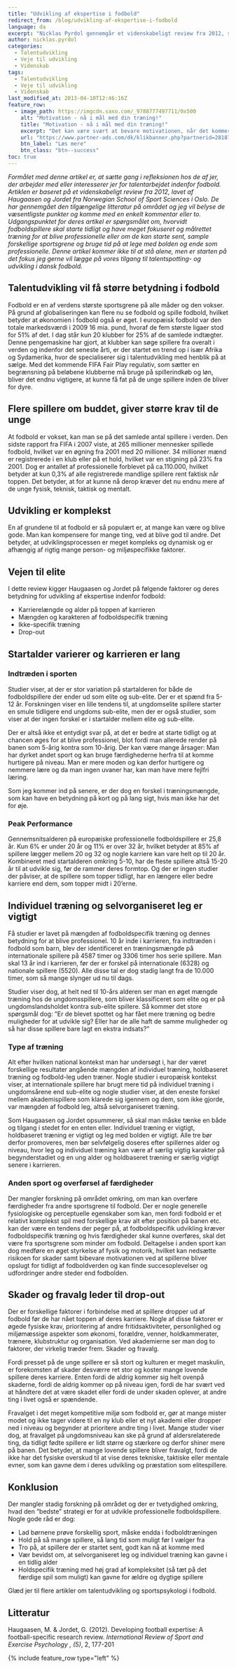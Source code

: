 ```yaml
---
title: "Udvikling af ekspertise i fodbold"
redirect_from: /blog/udvikling-af-ekspertise-i-fodbold
language: da
excerpt: "Nicklas Pyrdol gennemgår et videnskabeligt review fra 2012, som tager fat i om der er størst chance for at blive professionel fodboldspiller hvis man starter i en tidlig alder og specialiserer sig gennem fokuseret træning eller om man skal prøve forskellige sportsgrene af og lege med bolden istedet."
author: nicklas.pyrdol
categories:
  - Talentudvikling
  - Veje til udvikling
  - Videnskab
tags:
  - Talentudvikling
  - Veje til udvikling
  - Videnskab
last_modified_at: 2013-04-10T12:46:16Z
feature_row:
  - image_path: https://imgcdn.saxo.com/_9788777497711/0x500
    alt: "Motivation - nå i mål med din træning!"
    title: "Motivation - nå i mål med din træning!"
    excerpt: "Det kan være svært at bevare motivationen, når det kommer til træning, men nu får du gode råd til at bevare den, uanset dit ambitionsniveau. Brian Overkær, Henning Langberg og Nicklas Pyrdol står bag _Motivation_, der hjælper dig med råd og værktøjer til at komme igang, fastholde vanen og forbedre dig."
    url: "https://www.partner-ads.com/dk/klikbanner.php?partnerid=28187&bannerid=43264&htmlurl=https://www.saxo.com/dk/motivation_henning-langberg_hardback_9788777497711"
    btn_label: "Læs mere"
    btn_class: "btn--success"
toc: true
---
```


_Formålet med denne artikel er, at sætte gang i refleksionen hos de af jer, der arbejder med eller interesserer jer for talentarbejdet indenfor fodbold. Artiklen er baseret på et videnskabeligt review fra 2012, lavet af Haugaasen og Jordet fra Norwegian School of Sport Sciences i Oslo. De har gennemgået den tilgængelige litteratur på området og jeg vil belyse de væsentligste punkter og komme med en enkelt kommentar eller to. Udgangspunktet for deres artikel er spørgsmålet om, hvorvidt fodboldspillere skal starte tidligt og have meget fokuseret og målrettet træning for at blive professionelle eller om de kan starte sent, sample forskellige sportsgrene og bruge tid på at lege med bolden og ende som professionelle. Denne artikel kommer ikke til at stå alene, men er starten på det fokus jeg gerne vil lægge på vores tilgang til talentspotting- og udvikling i dansk fodbold._

## Talentudvikling vil få større betydning i fodbold

Fodbold er en af verdens største sportsgrene på alle måder og den vokser. På grund af globaliseringen kan flere nu se fodbold og spille fodbold, hvilket betyder at økonomien i fodbold også er øget. I europæisk fodbold var den totale markedsværdi i 2009 16 mia. pund, hvoraf de fem største ligaer stod for 51% af det. I dag står kun 20 klubber for 25% af de samlede indtægter. Denne pengemaskine har gjort, at klubber kan søge spillere fra overalt i verden og indenfor det seneste årti, er der startet en trend op i især Afrika og Sydamerika, hvor de specialiserer sig i talentudvikling med henblik på at sælge. Med det kommende FIFA Fair Play regulativ, som sætter en begrænsning på beløbene klubberne må bruge på spillerindkøb og løn, bliver det endnu vigtigere, at kunne få fat på de unge spillere inden de bliver for dyre.

## Flere spillere om buddet, giver større krav til de unge

At fodbold er vokset, kan man se på det samlede antal spillere i verden. Den sidste rapport fra FIFA i 2007 viste, at 265 millioner mennesker spillede fodbold, hvilket var en øgning fra 2001 med 20 millioner. 34 millioner mænd er registrerede i en klub eller på et hold, hvilket var en stigning på 23% fra 2001. Dog er antallet af professionelle forblevet på ca.110.000, hvilket betyder at kun 0,3% af alle registrerede mandlige spillere rent faktisk når toppen. Det betyder, at for at kunne nå derop kræver det nu endnu mere af de unge fysisk, teknisk, taktisk og mentalt.

## Udvikling er komplekst

En af grundene til at fodbold er så populært er, at mange kan være og blive gode. Man kan kompensere for mange ting, ved at blive god til andre. Det betyder, at udviklingsprocessen er meget kompleks og dynamisk og er afhængig af rigtig mange person- og miljøspecifikke faktorer.

## Vejen til elite

I dette review kigger Haugaasen og Jordet på følgende faktorer og deres betydning for udvikling af ekspertise indenfor fodbold:

- Karrierelængde og alder på toppen af karrieren
- Mængden og karakteren af fodboldspecifik træning
- Ikke-specifik træning
- Drop-out

## Startalder varierer og karrieren er lang

### Indtræden i sporten

Studier viser, at der er stor variation på startalderen for både de fodboldspillere der ender ud som elite og sub-elite. Der er et spænd fra 5-12 år. Forskningen viser en lille tendens til, at ungdomselite spillere starter en smule tidligere end ungdoms sub-elite, men der er også studier, som viser at der ingen forskel er i startalder mellem elite og sub-elite.

Der er altså ikke et entydigt svar på, at det er bedre at starte tidligt og at chancen øges for at blive professionel, blot fordi man allerede render på banen som 5-årig kontra som 10-årig. Der kan være mange årsager: Man har dyrket andet sport og kan bruge færdighederne herfra til at komme hurtigere på niveau. Man er mere moden og kan derfor hurtigere og nemmere lære og da man ingen uvaner har, kan man have mere fejlfri læring.

Som jeg kommer ind på senere, er der dog en forskel i træningsmængde, som kan have en betydning på kort og på lang sigt, hvis man ikke har det for øje.

### Peak Performance

Gennemsnitsalderen på europæiske professionelle fodboldspillere er 25,8 år. Kun 6% er under 20 år og 11% er over 32 år, hvilket betyder at 85% af spillere lægger mellem 20 og 32 og nogle karriere kan vare helt op til 20 år. Kombineret med startalderen omkring 5-10, har de fleste spillere altså 15-20 år til at udvikle sig, før de rammer deres formtop. Og der er ingen studier der påviser, at de spillere som topper tidligt, har en længere eller bedre karriere end dem, som topper midt i 20’erne.

## Individuel træning og selvorganiseret leg er vigtigt

Få studier er lavet på mængden af fodboldspecifik træning og dennes betydning for at blive professionel. 10 år inde i karrieren, fra indtræden i fodbold som barn, blev der identificeret en træningsmængde på internationale spillere på 4587 timer og 3306 timer hos serie spillere. Man skal 13 år ind i karrieren, før der er forskel på internationale (6328) og nationale spillere (5520). Alle disse tal er dog stadig langt fra de 10.000 timer, som så mange slynger ud nu til dags.

Studier viser dog, at helt ned til 10-års alderen ser man en øget mængde træning hos de ungdomsspillere, som bliver klassificeret som elite og er på ungdomslandsholdet kontra sub-elite spillere. Så kommer det store spørgsmål dog: ”Er de blevet spottet og har fået mere træning og bedre muligheder for at udvikle sig? Eller har de alle haft de samme muligheder og så har disse spillere bare lagt en ekstra indsats?”

### Type af træning

Alt efter hvilken national kontekst man har undersøgt i, har der været forskellige resultater angående mængden af individuel træning, holdbaseret træning og fodbold-leg uden træner. Nogle studier i europæisk kontekst viser, at internationale spillere har brugt mere tid på individuel træning i ungdomsårene end sub-elite og nogle studier viser, at den eneste forskel mellem akademispillere som klarede sig igennem og dem, som ikke gjorde, var mængden af fodbold leg, altså selvorganiseret træning.

Som Haugaasen og Jordet opsummerer, så skal man måske tænke en både og tilgang i stedet for en enten eller. Individuel træning er vigtigt, holdbaseret træning er vigtigt og leg med bolden er vigtigt. Alle tre bør derfor promoveres, men bør selvfølgelig doseres efter spillernes alder og niveau, hvor leg og individuel træning kan være af særlig vigtig karakter på begynderstadiet og en ung alder og holdbaseret træning er særlig vigtigt senere i karrieren.

### Anden sport og overførsel af færdigheder

Der mangler forskning på området omkring, om man kan overføre færdigheder fra andre sportsgrene til fodbold. Der er nogle generelle fysiologiske og perceptuelle egenskaber som kan, men fordi fodbold er et relativt komplekst spil med forskellige krav alt efter position på banen etc. kan der være en tendens der peger på, at fodboldspecifik udvikling kræver fodboldspecifik træning og hvis færdigheder skal kunne overføres, skal det være fra sportsgrene som minder om fodbold. Deltagelse i anden sport kan dog medføre en øget styrkelse af fysik og motorik, hvilket kan nedsætte risikoen for skader samt bibevare motivationen ved at spillerne bliver opslugt for tidligt af fodboldverden og kan finde succesoplevelser og udfordringer andre steder end fodbolden.

## Skader og fravalg leder til drop-out

Der er forskellige faktorer i forbindelse med at spillere dropper ud af fodbold før de har nået toppen af deres karriere. Nogle af disse faktorer er øgede fysiske krav, prioritering af andre fritidsaktiviteter, personlighed og miljømæssige aspekter som økonomi, forældre, venner, holdkammerater, trænere, klubstruktur og organisation. Ved akademierne ser man dog to faktorer, der virkelig træder frem. Skader og fravalg.

Fordi presset på de unge spillere er så stort og kulturen er meget maskulin, er forekomsten af skader desværre ret stor og koster mange lovende spillere deres karriere. Enten fordi de aldrig kommer sig helt ovenpå skaderne, fordi de aldrig kommer op på niveau igen, fordi de har svært ved at håndtere det at være skadet eller fordi de under skaden oplever, at andre ting i livet også er spændende.

Fravalget i det meget kompetitive miljø som fodbold er, gør at mange mister modet og ikke tager videre til en ny klub eller et nyt akademi eller dropper ned i niveau og begynder at prioritere andre ting i livet. Mange studer viser dog, at fravalget på ungdomsniveau kan ske på grund af aldersrelaterede ting, da tidligt fødte spillere er lidt større og stærkere og derfor shiner mere på banen. Det betyder, at mange lovende spillere bliver fravalgt, fordi de ikke har det fysiske overskud til at vise deres tekniske, taktiske eller mentale evner, som kan gavne dem i deres udvikling og præstation som elitespillere.

## Konklusion

Der mangler stadig forskning på området og der er tvetydighed omkring, hvad den ”bedste” strategi er for at udvikle professionelle fodboldspillere. Nogle gode råd er dog:

- Lad børnene prøve forskellig sport, måske endda i fodboldtræningen
- Hold på så mange spillere, så lang tid som muligt før I vælger fra
- Tro på, at spillere der er startet sent, godt kan nå at komme med
- Vær bevidst om, at selvorganiseret leg og individuel træning kan gavne i en tidlig alder
- Holdspecifik træning med høj grad af kompleksitet (så tæt på det færdige spil som muligt) kan gavne for ældre og dygtige spillere

Glæd jer til flere artikler om talentudvikling og sportspsykologi i fodbold.

## Litteratur

Haugaasen, M. & Jordet, G. (2012). Developing football expertise: A football-specific research review. _International Review of Sport and Exercise Psychology , (5)_, 2, 177-201

{% include feature_row type="left" %}